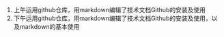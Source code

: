 1. 上午运用github仓库，用markdown编辑了技术文档Github的安装及使用
2. 下午运用github仓库，用markdown编辑了技术文档Github的安装及使用，以及markdown的基本使用
